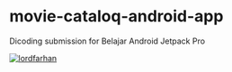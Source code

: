 # movie-cataloq-android-app
Dicoding submission for Belajar Android Jetpack Pro

[![lordfarhan](https://circleci.com/gh/lordfarhan/movie-cataloq-android-app.svg?style=svg)](https://circleci.com/gh/lordfarhan/movie-cataloq-android-app)

